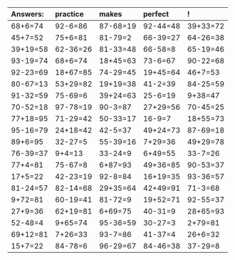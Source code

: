 | Answers: | practice | makes | perfect | ! |
| :--- | :--- | :--- | :--- | :--- |
| 68+6=74 | 92-6=86 | 87-68=19 | 92-44=48 | 39+33=72 | 
| 45+7=52 | 75+6=81 | 81-79=2 | 66-39=27 | 64-26=38 | 
| 39+19=58 | 62-36=26 | 81-33=48 | 66-58=8 | 65-19=46 | 
| 93-19=74 | 68+6=74 | 18+45=63 | 73-6=67 | 90-22=68 | 
| 92-23=69 | 18+67=85 | 74-29=45 | 19+45=64 | 46+7=53 | 
| 80-67=13 | 53+29=82 | 19+19=38 | 41-2=39 | 84-25=59 | 
| 91-32=59 | 75-69=6 | 39+24=63 | 25-6=19 | 9+38=47 | 
| 70-52=18 | 97-78=19 | 90-3=87 | 27+29=56 | 70-45=25 | 
| 77+18=95 | 71-29=42 | 50-33=17 | 16-9=7 | 18+55=73 | 
| 95-16=79 | 24+18=42 | 42-5=37 | 49+24=73 | 87-69=18 | 
| 89+6=95 | 32-27=5 | 55-39=16 | 7+29=36 | 49+29=78 | 
| 76-39=37 | 9+4=13 | 33-24=9 | 6+49=55 | 33-7=26 | 
| 77+4=81 | 75-67=8 | 6+87=93 | 49+36=85 | 90-53=37 | 
| 17+5=22 | 42-23=19 | 92-8=84 | 16+19=35 | 93-36=57 | 
| 81-24=57 | 82-14=68 | 29+35=64 | 42+49=91 | 71-3=68 | 
| 9+72=81 | 60-19=41 | 81-72=9 | 19+52=71 | 92-55=37 | 
| 27+9=36 | 62+19=81 | 6+69=75 | 40-31=9 | 28+65=93 | 
| 52-48=4 | 9+65=74 | 95-36=59 | 30-27=3 | 2+79=81 | 
| 69+12=81 | 7+26=33 | 93-7=86 | 41-37=4 | 26+6=32 | 
| 15+7=22 | 84-78=6 | 96-29=67 | 84-46=38 | 37-29=8 | 

